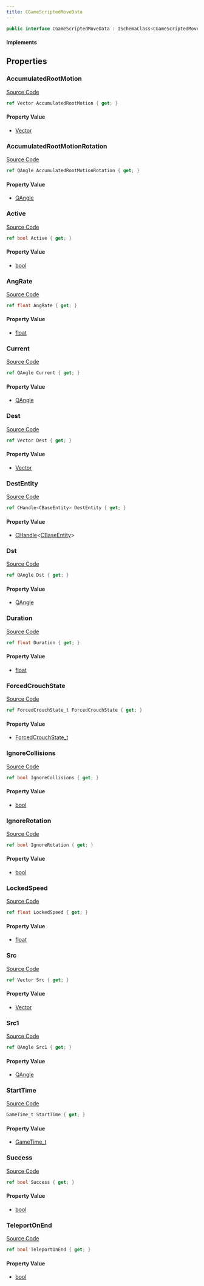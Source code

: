 ```yaml
---
title: CGameScriptedMoveData
---
```


```csharp
public interface CGameScriptedMoveData : ISchemaClass<CGameScriptedMoveData>, ISchemaField, ISchemaClass, INativeHandle
```

#### Implements

## Properties

### AccumulatedRootMotion

[Source Code](https://github.com/swiftly-solution/swiftlys2/blob/main/managed/src/SwiftlyS2.Generated/Schemas/Interfaces/CGameScriptedMoveData.cs#L17)

```csharp
ref Vector AccumulatedRootMotion { get; }
```

#### Property Value

- [Vector](/docs/api/shared/natives/vector)

### AccumulatedRootMotionRotation

[Source Code](https://github.com/swiftly-solution/swiftlys2/blob/main/managed/src/SwiftlyS2.Generated/Schemas/Interfaces/CGameScriptedMoveData.cs#L19)

```csharp
ref QAngle AccumulatedRootMotionRotation { get; }
```

#### Property Value

- [QAngle](/docs/api/shared/natives/qangle)

### Active

[Source Code](https://github.com/swiftly-solution/swiftlys2/blob/main/managed/src/SwiftlyS2.Generated/Schemas/Interfaces/CGameScriptedMoveData.cs#L35)

```csharp
ref bool Active { get; }
```

#### Property Value

- [bool](https://learn.microsoft.com/dotnet/api/system.boolean)

### AngRate

[Source Code](https://github.com/swiftly-solution/swiftlys2/blob/main/managed/src/SwiftlyS2.Generated/Schemas/Interfaces/CGameScriptedMoveData.cs#L29)

```csharp
ref float AngRate { get; }
```

#### Property Value

- [float](https://learn.microsoft.com/dotnet/api/system.single)

### Current

[Source Code](https://github.com/swiftly-solution/swiftlys2/blob/main/managed/src/SwiftlyS2.Generated/Schemas/Interfaces/CGameScriptedMoveData.cs#L25)

```csharp
ref QAngle Current { get; }
```

#### Property Value

- [QAngle](/docs/api/shared/natives/qangle)

### Dest

[Source Code](https://github.com/swiftly-solution/swiftlys2/blob/main/managed/src/SwiftlyS2.Generated/Schemas/Interfaces/CGameScriptedMoveData.cs#L47)

```csharp
ref Vector Dest { get; }
```

#### Property Value

- [Vector](/docs/api/shared/natives/vector)

### DestEntity

[Source Code](https://github.com/swiftly-solution/swiftlys2/blob/main/managed/src/SwiftlyS2.Generated/Schemas/Interfaces/CGameScriptedMoveData.cs#L51)

```csharp
ref CHandle<CBaseEntity> DestEntity { get; }
```

#### Property Value

- [CHandle](/docs/api/shared/natives/chandle-1)<[CBaseEntity](/docs/api/shared/schemadefinitions/cbaseentity)>

### Dst

[Source Code](https://github.com/swiftly-solution/swiftlys2/blob/main/managed/src/SwiftlyS2.Generated/Schemas/Interfaces/CGameScriptedMoveData.cs#L49)

```csharp
ref QAngle Dst { get; }
```

#### Property Value

- [QAngle](/docs/api/shared/natives/qangle)

### Duration

[Source Code](https://github.com/swiftly-solution/swiftlys2/blob/main/managed/src/SwiftlyS2.Generated/Schemas/Interfaces/CGameScriptedMoveData.cs#L31)

```csharp
ref float Duration { get; }
```

#### Property Value

- [float](https://learn.microsoft.com/dotnet/api/system.single)

### ForcedCrouchState

[Source Code](https://github.com/swiftly-solution/swiftlys2/blob/main/managed/src/SwiftlyS2.Generated/Schemas/Interfaces/CGameScriptedMoveData.cs#L43)

```csharp
ref ForcedCrouchState_t ForcedCrouchState { get; }
```

#### Property Value

- [ForcedCrouchState_t](/docs/api/shared/schemadefinitions/forcedcrouchstate_t)

### IgnoreCollisions

[Source Code](https://github.com/swiftly-solution/swiftlys2/blob/main/managed/src/SwiftlyS2.Generated/Schemas/Interfaces/CGameScriptedMoveData.cs#L45)

```csharp
ref bool IgnoreCollisions { get; }
```

#### Property Value

- [bool](https://learn.microsoft.com/dotnet/api/system.boolean)

### IgnoreRotation

[Source Code](https://github.com/swiftly-solution/swiftlys2/blob/main/managed/src/SwiftlyS2.Generated/Schemas/Interfaces/CGameScriptedMoveData.cs#L39)

```csharp
ref bool IgnoreRotation { get; }
```

#### Property Value

- [bool](https://learn.microsoft.com/dotnet/api/system.boolean)

### LockedSpeed

[Source Code](https://github.com/swiftly-solution/swiftlys2/blob/main/managed/src/SwiftlyS2.Generated/Schemas/Interfaces/CGameScriptedMoveData.cs#L27)

```csharp
ref float LockedSpeed { get; }
```

#### Property Value

- [float](https://learn.microsoft.com/dotnet/api/system.single)

### Src

[Source Code](https://github.com/swiftly-solution/swiftlys2/blob/main/managed/src/SwiftlyS2.Generated/Schemas/Interfaces/CGameScriptedMoveData.cs#L21)

```csharp
ref Vector Src { get; }
```

#### Property Value

- [Vector](/docs/api/shared/natives/vector)

### Src1

[Source Code](https://github.com/swiftly-solution/swiftlys2/blob/main/managed/src/SwiftlyS2.Generated/Schemas/Interfaces/CGameScriptedMoveData.cs#L23)

```csharp
ref QAngle Src1 { get; }
```

#### Property Value

- [QAngle](/docs/api/shared/natives/qangle)

### StartTime

[Source Code](https://github.com/swiftly-solution/swiftlys2/blob/main/managed/src/SwiftlyS2.Generated/Schemas/Interfaces/CGameScriptedMoveData.cs#L33)

```csharp
GameTime_t StartTime { get; }
```

#### Property Value

- [GameTime_t](/docs/api/shared/schemadefinitions/gametime_t)

### Success

[Source Code](https://github.com/swiftly-solution/swiftlys2/blob/main/managed/src/SwiftlyS2.Generated/Schemas/Interfaces/CGameScriptedMoveData.cs#L41)

```csharp
ref bool Success { get; }
```

#### Property Value

- [bool](https://learn.microsoft.com/dotnet/api/system.boolean)

### TeleportOnEnd

[Source Code](https://github.com/swiftly-solution/swiftlys2/blob/main/managed/src/SwiftlyS2.Generated/Schemas/Interfaces/CGameScriptedMoveData.cs#L37)

```csharp
ref bool TeleportOnEnd { get; }
```

#### Property Value

- [bool](https://learn.microsoft.com/dotnet/api/system.boolean)


